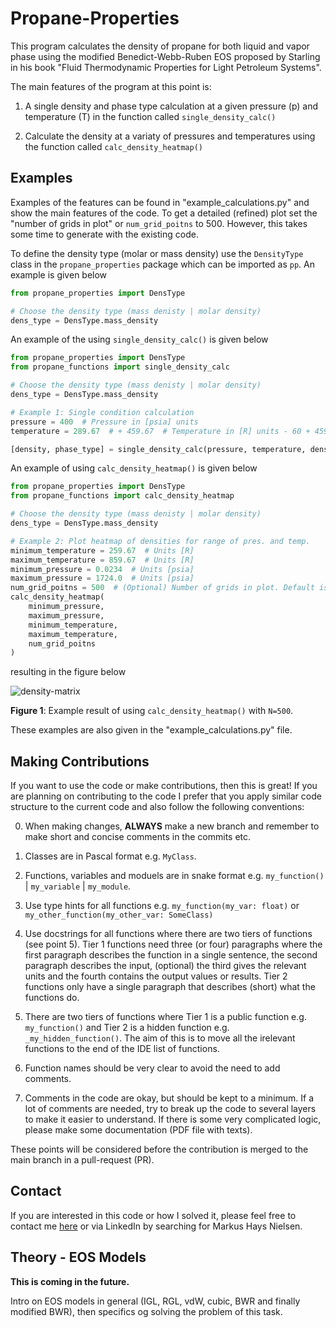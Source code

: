 # Propane-Properties
This program calculates the density of propane for both liquid and vapor phase using the 
modified Benedict-Webb-Ruben EOS proposed by Starling in his book "Fluid Thermodynamic 
Properties for Light Petroleum Systems". 

The main features of the program at this point is: 

1) A single density and phase type calculation at a given pressure (p) and temperature (T) 
in the function called `single_density_calc()`

2) Calculate the density at a variaty of pressures and temperatures using the function called 
`calc_density_heatmap()`

## Examples
Examples of the features can be found in "example_calculations.py" and show the main features of the code. To get a detailed (refined) plot set the "number of grids in plot" or `num_grid_poitns` to 500. However, this takes some time to generate with the existing code. 

To define the density type (molar or mass density) use the `DensityType` class in the `propane_properties` package which can be imported as `pp`. An example is given below

```python
from propane_properties import DensType

# Choose the density type (mass denisty | molar density)
dens_type = DensType.mass_density
```

An example of the using `single_density_calc()` is given below

```python
from propane_properties import DensType
from propane_functions import single_density_calc

# Choose the density type (mass denisty | molar density)
dens_type = DensType.mass_density

# Example 1: Single condition calculation
pressure = 400  # Pressure in [psia] units
temperature = 289.67  # + 459.67  # Temperature in [R] units - 60 + 459.67

[density, phase_type] = single_density_calc(pressure, temperature, dens_type)
```

An example of using `calc_density_heatmap()` is given below

```python
from propane_properties import DensType
from propane_functions import calc_density_heatmap

# Choose the density type (mass denisty | molar density)
dens_type = DensType.mass_density

# Example 2: Plot heatmap of densities for range of pres. and temp.
minimum_temperature = 259.67  # Units [R]
maximum_temperature = 859.67  # Units [R]
minimum_pressure = 0.0234  # Units [psia]
maximum_pressure = 1724.0  # Units [psia]
num_grid_poitns = 500  # (Optional) Number of grids in plot. Default is 50 in none is given
calc_density_heatmap(
    minimum_pressure, 
    maximum_pressure, 
    minimum_temperature, 
    maximum_temperature, 
    num_grid_poitns
)
```

resulting in the figure below

![density-matrix](https://user-images.githubusercontent.com/31182250/104158808-695daa00-53ee-11eb-90be-ef69ffa4aab3.png)


**Figure 1**: Example result of using `calc_density_heatmap()` with `N=500`.

These examples are also given in the "example_calculations.py" file.

## Making Contributions
If you want to use the code or make contributions, then this is great! If you are planning on contributing to the code 
I prefer that you apply similar code structure to the current code and also follow the following conventions:

0) When making changes, **ALWAYS** make a new branch and remember to make short and concise comments in the commits etc.

1) Classes are in Pascal format e.g. `MyClass`.

2) Functions, variables and moduels are in snake format e.g. `my_function()` | `my_variable` | `my_module`.

3) Use type hints for all functions e.g. `my_function(my_var: float)` or `my_other_function(my_other_var: SomeClass)`

4) Use docstrings for all functions where there are two tiers of functions (see point 5). Tier 1 functions need three (or four) paragraphs 
where the first paragraph describes the function in a single sentence, the second paragraph describes the input, (optional) the 
third gives the relevant units and the fourth contains the output values or results. Tier 2 functions only have a single paragraph that 
describes (short) what the functions do.

5) There are two tiers of functions where Tier 1 is a public function e.g. `my_function()` and Tier 2 is a hidden function e.g. `_my_hidden_function()`. 
The aim of this is to move all the irelevant functions to the end of the IDE list of functions.

6) Function names should be very clear to avoid the need to add comments.

7) Comments in the code are okay, but should be kept to a minimum. If a lot of comments are needed, try to break up the code to several layers to 
make it easier to understand. If there is some very complicated logic, please make some documentation (PDF file with texts).  

These points will be considered before the contribution is merged to the main branch in a pull-request (PR).

## Contact
If you are interested in this code or how I solved it, please feel free to contact me [here](mailto:markushays@whitson.com) or via LinkedIn by searching for Markus Hays Nielsen.

## Theory - EOS Models
**This is coming in the future.**

Intro on EOS models in general (IGL, RGL, vdW, cubic, BWR and finally modified BWR), then specifics og solving the problem of this task.
